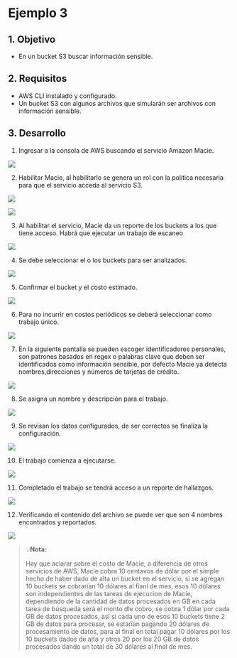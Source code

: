 # Ejemplo 3 

## 1. Objetivo 
- En un bucket S3 buscar información sensible.

## 2. Requisitos 
- AWS CLI instalado y configurado.
- Un bucket S3 con algunos archivos que simularán ser archivos con información sensible.

## 3. Desarrollo 

1. Ingresar a la consola de AWS buscando el servicio Amazon Macie.

<img src="img/ej3-macie-get-start.png"></img>

2. Habilitar Macie, al habilitarlo se genera un rol con la política necesaria para que el servicio acceda al servicio S3.

<img src="img/ej3-habilitar-macie.png"></img>

<img src="img/ej3-habilitar-macie-02.png"></img>

3. Al habilitar el servicio, Macie  da un reporte de los buckets a los que tiene acceso. Habrá que ejecutar un trabajo de escaneo

<img src="img/ej3-macie-dashboard.png"></img>

4. Se debe seleccionar el o los buckets para ser analizados.

<img src="img/ej3-buckets-selected.png"></img>


5. Confirmar el bucket y el costo estimado.

<img src="img/ej3-macie-estimado.png"></img>

6. Para no incurrir en costos periódicos se deberá seleccionar como trabajo único.

<img src="img/ej3-macie-periodicidad.png"></img>

7. En la siguiente pantalla se pueden escoger identificadores personales, son patrones basados en regex o palabras clave que deben ser identificados como información sensible, por defecto Macie ya detecta nombres,direcciones y números de tarjetas de crédito.

<img src="img/ej3-identificadores-personales.png"></img>

8. Se asigna un nombre y descripción para el trabajo.

<img src="img/ej3-macie-add-name-and-description.png"></img>

9. Se revisan los datos configurados, de ser correctos se finaliza la configuración.

<img src="img/ej3-macie-config-review.png"></img>

10. El trabajo comienza a ejecutarse.

<img src="img/ej3-macie-running-job.png"></img>

11.  Completado el trabajo se tendrá acceso a un reporte de hallazgos.

<img src="img/ej3-macie-job-done.png"></img>

12. Verificando el contenido del archivo se puede ver que son 4 nombres encontrados y reportados.

<img src="img/ej3-report-done.png"></img>


> 💡**Nota:**
>
> Hay que aclarar sobre el costo de Macie, a diferencia de otros servicios de AWS, Macie cobra 10 centavos de dólar por el simple hecho de haber dado de alta un bucket en el servicio, si se agregan 10 buckets se cobrarían 10 dólares al fianl de mes, esos 10 dólares son independientes de las tareas de ejecucion de Macie, dependiendo de la cantidad de datos procesados en GB en cada tarea de búsqueda será el monto dle cobro, se cobra 1 dólar por cada GB de datos procesados, así si cada uno de esos 10 buckets tiene 2 GB de datos para procesar, se estarían pagando 20 dólares de procesamiento de datos, para al final en total pagar 10 dólares por los 10 buckets dados de alta y otros 20 por los 20 GB de datos procesados dando un total de 30 dólares al final de mes. 